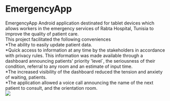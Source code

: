 # EmergencyApp
EmergencyApp Android application destinated for tablet devices which allows workers in the emergency services of Rabta Hospital, Tunisia to improve the quality of patient care.<BR>
This project facilitated the following conveniences<BR>
*The ability to easily update patient data.<BR>
*Quick access to information at any time by the stakeholders in accordance with privacy rules. 
This information was made available through a dashboard announcing patients' priority 'level`, the seriousness of their condition, referral to any room and an estimate of input time.<BR>
*The increased visibility of the dashboard reduced the tension and anxiety of waiting, patients.<BR>
*The application allowed a voice call announcing the name of the next patient to consult, and the orientation room.<BR>
<img src="https://spartax.000webhostapp.com/screen01.png"/>
